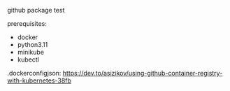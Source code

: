 github package test

prerequisites:

- docker
- python3.11
- minikube
- kubectl

.dockerconfigjson:
https://dev.to/asizikov/using-github-container-registry-with-kubernetes-38fb
